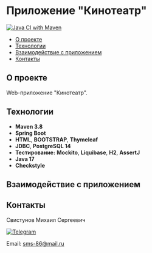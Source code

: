 # Приложение "Кинотеатр"
[![Java CI with Maven](https://github.com/svoh86/job4j_cinema/actions/workflows/maven.yml/badge.svg)](https://github.com/svoh86/job4j_cinema/actions/workflows/maven.yml)

+ [О проекте](#О-проекте)
+ [Технологии](#Технологии)
+ [Взаимодействие с приложением](#Взаимодействие-с-приложением)
+ [Контакты](#Контакты)

## О проекте
Web-приложение "Кинотеатр".


## Технологии
+ **Maven 3.8**
+ **Spring Boot**
+ **HTML**, **BOOTSTRAP**, **Thymeleaf**
+ **JDBC**, **PostgreSQL 14**
+ **Тестирование:** **Mockito**, **Liquibase**, **H2**, **AssertJ**
+ **Java 17**
+ **Checkstyle**

## Взаимодействие с приложением

## Контакты

Свистунов Михаил Сергеевич

[![Telegram](https://img.shields.io/badge/Telegram-blue?logo=telegram)](https://t.me/svoh86)

Email: sms-86@mail.ru
